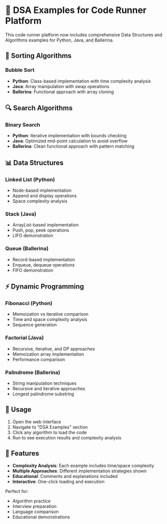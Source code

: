 # 🧠 DSA Examples for Code Runner Platform

This code runner platform now includes comprehensive Data Structures and Algorithms examples for Python, Java, and Ballerina.

## 🔄 Sorting Algorithms

### Bubble Sort
- **Python**: Class-based implementation with time complexity analysis
- **Java**: Array manipulation with swap operations  
- **Ballerina**: Functional approach with array cloning

## 🔍 Search Algorithms

### Binary Search
- **Python**: Iterative implementation with bounds checking
- **Java**: Optimized mid-point calculation to avoid overflow
- **Ballerina**: Clean functional approach with pattern matching

## 📊 Data Structures

### Linked List (Python)
- Node-based implementation
- Append and display operations
- Space complexity analysis

### Stack (Java)
- ArrayList-based implementation
- Push, pop, peek operations
- LIFO demonstration

### Queue (Ballerina)
- Record-based implementation
- Enqueue, dequeue operations
- FIFO demonstration

## ⚡ Dynamic Programming

### Fibonacci (Python)
- Memoization vs iterative comparison
- Time and space complexity analysis
- Sequence generation

### Factorial (Java)
- Recursive, iterative, and DP approaches
- Memoization array implementation
- Performance comparison

### Palindrome (Ballerina)
- String manipulation techniques
- Recursive and iterative approaches
- Longest palindrome substring

## 🚀 Usage

1. Open the web interface
2. Navigate to "DSA Examples" section
3. Click any algorithm to load the code
4. Run to see execution results and complexity analysis

## 🎯 Features

- **Complexity Analysis**: Each example includes time/space complexity
- **Multiple Approaches**: Different implementation strategies shown
- **Educational**: Comments and explanations included
- **Interactive**: One-click loading and execution

Perfect for:
- Algorithm practice
- Interview preparation  
- Language comparison
- Educational demonstrations
